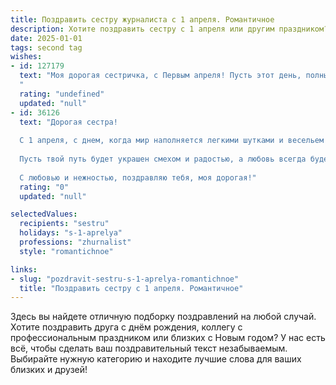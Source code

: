 ```yaml
---
title: Поздравить сестру журналиста с 1 апреля. Романтичное
description: Хотите поздравить сестру с 1 апреля или другим праздником? Наш ИИ создаст незабываемое поздравление, а вы обязательно выделитесь среди других.  
date: 2025-01-01
tags: second tag
wishes:
- id: 127179
  text: "Моя дорогая сестричка, с Первым апреля! Пусть этот день, полный лёгкой  шутки и весеннего настроения, станет предвестником ярких событий в твоей жизни, такой же искрометной и неповторимой, как твои журналистские расследования.  Пусть  каждая строчка твоих статей будет пронизана любовью к жизни и  искренностью, а каждое  слово  —  маленьким шедевром.  Желаю тебе  океана вдохновения,  ярких  историй и  безграничного счастья!  Целую тебя крепко-крепко!
  "
  rating: "undefined"
  updated: "null"
- id: 36126
  text: "Дорогая сестра!
  
  С 1 апреля, с днем, когда мир наполняется легкими шутками и весельем! В этот особенный день хочу пожелать тебе, как талантливому журналисту, чтобы каждая твоя история была наполнена вдохновением и искренностью, а каждая строчка — романтикой и надеждой.
  
  Пусть твой путь будет украшен смехом и радостью, а любовь всегда будет источником силы и мотивации. Ты умеешь видеть красоту в каждом мгновении, и пусть этотApril будет полон ярких впечатлений и приятных сюрпризов!
  
  С любовью и нежностью, поздравляю тебя, моя дорогая!"
  rating: "0"
  updated: "null"

selectedValues:
  recipients: "sestru"
  holidays: "s-1-aprelya"
  professions: "zhurnalist"
  style: "romantichnoe"

links:
- slug: "pozdravit-sestru-s-1-aprelya-romantichnoe"
  title: "Поздравить сестру с 1 апреля. Романтичное"
---
```


Здесь вы найдете отличную подборку поздравлений на любой случай. 
Хотите поздравить друга с днём рождения, коллегу с профессиональным праздником или близких с Новым годом? У нас есть всё, чтобы сделать ваш поздравительный текст незабываемым. Выбирайте нужную категорию и находите лучшие слова для ваших близких и друзей!
